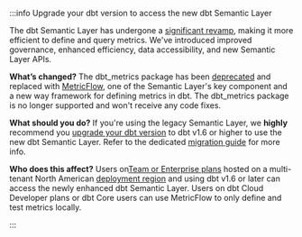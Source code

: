:::info Upgrade your dbt version to access the new dbt Semantic Layer

The dbt Semantic Layer has undergone a [significant revamp](https://www.getdbt.com/blog/dbt-semantic-layer-whats-next/), making it more efficient to define and query metrics. We've introduced improved governance, enhanced efficiency, data accessibility, and new Semantic Layer APIs.

**What’s changed?** The dbt_metrics package has been [deprecated](https://docs.getdbt.com/blog/deprecating-dbt-metrics) and replaced with [MetricFlow](/docs/build/about-metricflow?version=1.6), one of the Semantic Layer's key component and a new way framework for defining metrics in dbt. The dbt_metrics package is no longer supported and won't receive any code fixes.

**What should you do?** If you're using the legacy Semantic Layer, we **highly** recommend you [upgrade your dbt version](/docs/dbt-versions/upgrade-core-in-cloud) to dbt v1.6 or higher to use the new dbt Semantic Layer. Refer to the dedicated [migration guide](/guides/migration/sl-migration) for more info.

**Who does this affect?** Users on[Team or Enterprise plans](https://www.getdbt.com/pricing/) hosted on a multi-tenant North American [deployment region](/docs/cloud/about-cloud/regions-ip-addresses) and using dbt v1.6 or later can access the newly enhanced dbt Semantic Layer. Users on dbt Cloud Developer plans or dbt Core users can use MetricFlow to only define and test metrics locally.

:::
